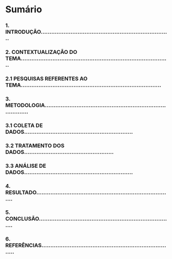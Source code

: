  # 							Sumário

### 1. INTRODUÇÃO..........................................................................

### 2. CONTEXTUALIZAÇÃO DO TEMA.....................................................................................

### 2.1 PESQUISAS REFERENTES AO TEMA................................................................................

### 3. METODOLOGIA..................................................................................

### 3.1 COLETA DE DADOS..............................................................

### 3.2 TRATAMENTO DOS DADOS...................................................

### 3.3 ANÁLISE DE DADOS..............................................................

### 4. RESULTADO..............................................................................

### 5. CONCLUSÃO.............................................................................

### 6. REFERÊNCIAS............................................................................
